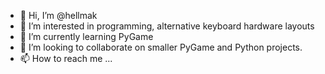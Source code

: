 - 👋 Hi, I’m @hellmak
- 👀 I’m interested in programming, alternative keyboard hardware layouts
- 🌱 I’m currently learning PyGame
- 💞️ I’m looking to collaborate on smaller PyGame and Python projects.
- 📫 How to reach me ...

<!---
hellmak/hellmak is a ✨ special ✨ repository because its `README.md` (this file) appears on your GitHub profile.
You can click the Preview link to take a look at your changes.
--->
